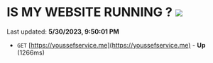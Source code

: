 # IS MY WEBSITE RUNNING ? [![](https://img.shields.io/static/v1?label=Sponsor&message=%E2%9D%A4&logo=GitHub&color=%23fe8e86)](https://github.com/sponsors/<username>)

Last updated: **5/30/2023, 9:50:01 PM**

- `GET` [https://youssefservice.me](https://youssefservice.me) - **Up** (1266ms)
